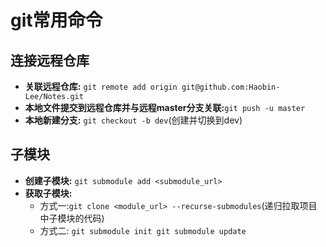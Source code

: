 # git常用命令

## 连接远程仓库

* **关联远程仓库:** `git remote add origin git@github.com:Haobin-Lee/Notes.git`
* **本地文件提交到远程仓库并与远程master分支关联:**`git push -u master`
* **本地新建分支:** `git checkout -b dev`(创建并切换到dev)
  
## 子模块

* **创建子模块:** `git submodule add <submodule_url>`
* **获取子模块:** 
  * 方式一:`git clone <module_url> --recurse-submodules`(递归拉取项目中子模块的代码)
  * 方式二:
           ```
            git submodule init
            git submodule update
           ```